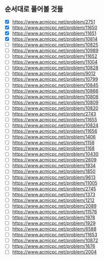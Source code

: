 ## 순서대로 풀어볼 것들
- [x] https://www.acmicpc.net/problem/2751
- [x] https://www.acmicpc.net/problem/11650
- [x] https://www.acmicpc.net/problem/11651
- [x] https://www.acmicpc.net/problem/10814
- [ ] https://www.acmicpc.net/problem/10825
- [ ] https://www.acmicpc.net/problem/10989
- [ ] https://www.acmicpc.net/problem/11652
- [ ] https://www.acmicpc.net/problem/11004
- [ ] https://www.acmicpc.net/problem/10828
- [ ] https://www.acmicpc.net/problem/9012
- [ ] https://www.acmicpc.net/problem/10799
- [ ] https://www.acmicpc.net/problem/10845
- [ ] https://www.acmicpc.net/problem/10866
- [ ] https://www.acmicpc.net/problem/10808
- [ ] https://www.acmicpc.net/problem/10809
- [ ] https://www.acmicpc.net/problem/10820
- [ ] https://www.acmicpc.net/problem/2743
- [ ] https://www.acmicpc.net/problem/11655
- [ ] https://www.acmicpc.net/problem/10824
- [ ] https://www.acmicpc.net/problem/11656
- [ ] https://www.acmicpc.net/problem/1406
- [ ] https://www.acmicpc.net/problem/1158
- [ ] https://www.acmicpc.net/problem/1168
- [ ] https://www.acmicpc.net/problem/10430
- [ ] https://www.acmicpc.net/problem/2609
- [ ] https://www.acmicpc.net/problem/1934
- [ ] https://www.acmicpc.net/problem/1850
- [ ] https://www.acmicpc.net/problem/9613
- [ ] https://www.acmicpc.net/problem/11005
- [ ] https://www.acmicpc.net/problem/2745
- [ ] https://www.acmicpc.net/problem/1373
- [ ] https://www.acmicpc.net/problem/1212
- [ ] https://www.acmicpc.net/problem/2089
- [ ] https://www.acmicpc.net/problem/11576
- [ ] https://www.acmicpc.net/problem/1978
- [ ] https://www.acmicpc.net/problem/1929
- [ ] https://www.acmicpc.net/problem/6588
- [ ] https://www.acmicpc.net/problem/11653
- [ ] https://www.acmicpc.net/problem/10872
- [ ] https://www.acmicpc.net/problem/1676
- [ ] https://www.acmicpc.net/problem/2004
